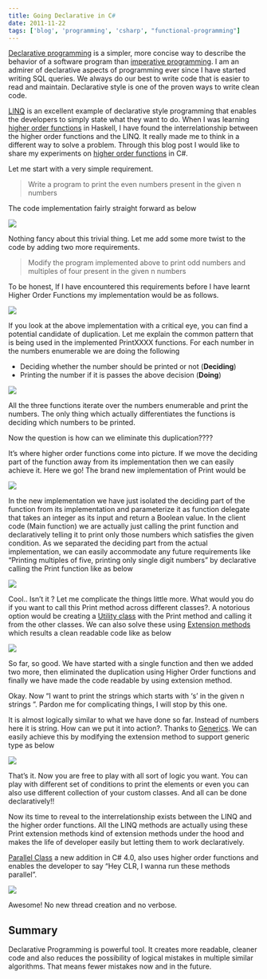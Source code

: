 ```yaml
---
title: Going Declarative in C#
date: 2011-11-22
tags: ['blog', 'programming', 'csharp', "functional-programming"]
---
```


[Declarative programming](http://en.wikipedia.org/wiki/Declarative_programming) is a simpler, more concise way to describe the behavior of a software program than [imperative programming](http://en.wikipedia.org/wiki/Imperative_programming). I am an admirer of declarative aspects of programming ever since I have started writing SQL queries. We always do our best to write code that is easier to read and maintain. Declarative style is one of the proven ways to write clean code. 

[LINQ](http://msdn.microsoft.com/en-us/library/bb308959.aspx) is an excellent example of declarative style programming that enables the developers to simply state what they want to do. When I was learning [higher order functions](http://learnyouahaskell.com/higher-order-functions) in Haskell, I have found the interrelationship between the higher order functions and the LINQ. It really made me to think in a different way to solve a problem. Through this blog post I would like to share my experiments on [higher order functions](http://en.wikipedia.org/wiki/Higher-order_function) in C#.

Let me start with a very simple requirement.

> Write a program to print the even numbers present in the given n numbers

The code implementation fairly straight forward as below

![](/assets/images/blog/going-declarative-in-c/1.png)

Nothing fancy about this trivial thing. Let me add some more twist to the code by adding two more requirements.

> Modify the program implemented above to print odd numbers and multiples of four present in the given n numbers

To be honest, If I have encountered this requirements before I have learnt Higher Order Functions my implementation would be as follows.

![](/assets/images/blog/going-declarative-in-c/2.png)

If you look at the above implementation with a critical eye, you can find a potential candidate of duplication. Let me explain the common pattern that is being used in the implemented PrintXXXX functions. For each number in the numbers enumerable we are doing the following

* Deciding whether the number should be printed or not (**Deciding**)
* Printing the number if it is passes the above decision (**Doing**)

![](/assets/images/blog/going-declarative-in-c/3.png)

All the three functions iterate over the numbers enumerable and print the numbers. The only thing which actually differentiates the functions is deciding which numbers to be printed.

Now the question is how can we eliminate this duplication????

It’s where higher order functions come into picture. If we move the deciding part of the function away from its implementation then we can easily achieve it.   Here we go! The brand new implementation of Print would be

![](/assets/images/blog/going-declarative-in-c/4.png)

In the new implementation we have just isolated the deciding part of the function from its implementation and parameterize it as function delegate that takes an integer as its input and return a Boolean value.  In the client code (Main function) we are actually just calling the print function and declaratively telling it to print only those numbers which satisfies the given condition. As we separated the deciding part from the actual implementation, we can easily accommodate any future requirements like “Printing multiples of five, printing only single digit numbers” by declarative calling the Print function like as below

![](/assets/images/blog/going-declarative-in-c/5.png)

Cool.. Isn’t it ? Let me complicate the things little more. What would you do if you want to call this Print method across different classes?. A notorious option would be creating a [Utility class](http://en.wikipedia.org/wiki/Utility_class) with the Print method and calling it from the other classes. We can also solve these using [Extension methods](http://msdn.microsoft.com/en-us/library/bb383977.aspx) which results a clean readable code like as below

![](/assets/images/blog/going-declarative-in-c/6.png)

So far, so good. We have started with a single function and then we added two more, then eliminated the duplication using Higher Order functions and finally we have made the code readable by using extension method.

Okay. Now “I want to print the strings which starts with ‘s’ in the given n strings ”. Pardon me for complicating things, I will stop by this one.

It is almost logically similar to what we have done so far. Instead of numbers here it is string. How can we put it into action?. Thanks to [Generics](http://msdn.microsoft.com/en-us/library/512aeb7t%28v=vs.80%29.aspx). We can easily achieve this by modifying the extension method to support generic type as below

![](/assets/images/blog/going-declarative-in-c/7.png)

That’s it. Now you are free to play with all sort of logic you want. You can play with different set of conditions to print the elements or even you can also use different collection of your custom classes. And all can be done declaratively!!

Now its time to reveal to the interrelationship exists between the LINQ and the higher order functions. All the LINQ methods are actually using these Print extension methods kind of extension methods under the hood and makes the life of developer easily but letting them to work declaratively.

[Parallel Class](http://msdn.microsoft.com/en-us/library/system.threading.tasks.parallel.aspx) a new addition in C# 4.0, also uses higher order functions and enables the developer to say “Hey CLR, I wanna run these methods parallel”.

![](/assets/images/blog/going-declarative-in-c/8.png)

Awesome! No new thread creation and no verbose.

## Summary
Declarative Programming is powerful tool. It creates more readable, cleaner code and also reduces the possibility of logical mistakes in multiple similar algorithms. That means fewer mistakes now and in the future.